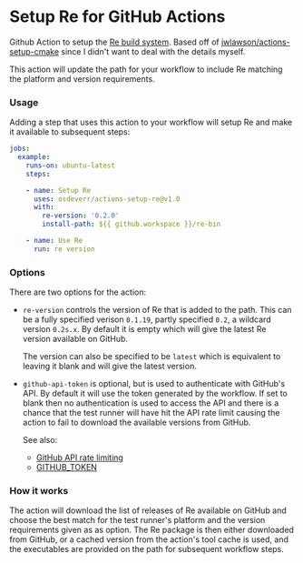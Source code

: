 # Setup Re for GitHub Actions

Github Action to setup the [Re build system](https://github.com/osdeverr/rebs).
Based off of [jwlawson/actions-setup-cmake](https://github.com/jwlawson/actions-setup-cmake) since I didn't want to deal with the details myself.

This action will update the path for your workflow to include Re matching the platform and version requirements.

### Usage

Adding a step that uses this action to your workflow will setup Re and make it available to subsequent steps:

```yaml
jobs:
  example:
    runs-on: ubuntu-latest
    steps:

    - name: Setup Re
      uses: osdeverr/actions-setup-re@v1.0
      with:
        re-version: '0.2.0'
        install-path: ${{ github.workspace }}/re-bin

    - name: Use Re
      run: re version
```

### Options

There are two options for the action:

* `re-version` controls the version of Re that is added to the path. This
  can be a fully specified verison `0.1.19`, partly specified `0.2`, a wildcard
  version `0.2s.x`. By default it is empty which will give the latest Re
  version available on GitHub.

  The version can also be specified to be `latest` which is equivalent to
  leaving it blank and will give the latest version.

* `github-api-token` is optional, but is used to authenticate with GitHub's
  API. By default it will use the token generated by the workflow. If set to
  blank then no authentication is used to access the API and there is a chance
  that the test runner will have hit the API rate limit causing the action to
  fail to download the available versions from GitHub.

  See also:
   - [GitHub API rate limiting]
   - [GITHUB_TOKEN]

### How it works

The action will download the list of releases of Re available on GitHub and
choose the best match for the test runner's platform and the version
requirements given as as option. The Re package is then either downloaded
from GitHub, or a cached version from the action's tool cache is used, and the
executables are provided on the path for subsequent workflow steps.


[GitHub API rate limiting]: https://developer.github.com/v3/#rate-limiting
[GITHUB_TOKEN]: https://help.github.com/en/actions/automating-your-workflow-with-github-actions/authenticating-with-the-github_token#about-the-github_token-secret


